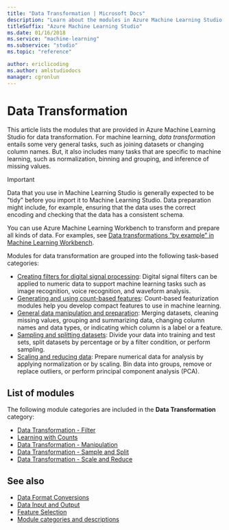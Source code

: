```yaml
---
title: "Data Transformation | Microsoft Docs"
description: "Learn about the modules in Azure Machine Learning Studio that you can use for data transformation."
titleSuffix: "Azure Machine Learning Studio"
ms.date: 01/16/2018
ms.service: "machine-learning"
ms.subservice: "studio"
ms.topic: "reference"

author: ericlicoding
ms.author: amlstudiodocs
manager: cgronlun
---
```

# Data Transformation

This article lists the modules that are provided in Azure Machine Learning Studio for data transformation. For machine learning, *data transformation* entails some very general tasks, such as joining datasets or changing column names. But, it also includes many tasks that are specific to machine learning, such as normalization, binning and grouping, and inference of missing values.

> [!IMPORTANT]
> Data that you use in Machine Learning Studio is generally expected to be "tidy" before you import it to Machine Learning Studio. Data preparation might include, for example, ensuring that the data uses the correct encoding and checking that the data has a consistent schema.
> 
> You can use Azure Machine Learning Workbench to transform and prepare all kinds of data. For examples, see [Data transformations “by example” in Machine Learning Workbench](https://blogs.technet.microsoft.com/machinelearning/2017/09/25/by-example-transformations-in-the-azure-machine-learning-workbench/).

Modules for data transformation are grouped into the following task-based categories:
   
-   [Creating filters for digital signal processing](data-transformation-filter.md): Digital signal filters can be applied to numeric data to support machine learning tasks such as image recognition, voice recognition, and waveform analysis.
-   [Generating and using count-based features](data-transformation-learning-with-counts.md): Count-based featurization modules help you develop compact features to use in machine learning.
-   [General data manipulation and preparation](data-transformation-manipulation.md): Merging datasets, cleaning missing values, grouping and summarizing data, changing column names and data types, or indicating which column is a label or a feature.
-   [Sampling and splitting datasets](data-transformation-sample-and-split.md): Divide your data into training and test sets, split datasets by percentage or by a filter condition, or perform sampling.
-   [Scaling and reducing data](data-transformation-scale-and-reduce.md): Prepare numerical data for analysis by applying normalization or by scaling. Bin data into groups, remove or replace outliers, or perform principal component analysis (PCA).
  
##  List of modules

The following module categories are included in the **Data Transformation** category:
  
- [Data Transformation - Filter](data-transformation-filter.md)
- [Learning with Counts](data-transformation-learning-with-counts.md)
- [Data Transformation - Manipulation](data-transformation-manipulation.md)
- [Data Transformation - Sample and Split](data-transformation-sample-and-split.md)
- [Data Transformation - Scale and Reduce](data-transformation-scale-and-reduce.md)
  
## See also

- [Data Format Conversions](data-format-conversions.md)
- [Data Input and Output](data-input-and-output.md)
- [Feature Selection](feature-selection-modules.md)
- [Module categories and descriptions](machine-learning-module-descriptions.md)
